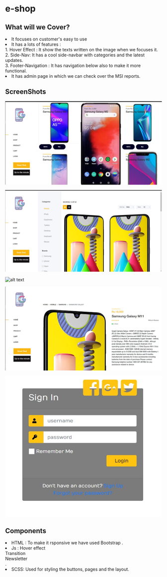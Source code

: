 # e-shop
## What will we Cover?
<li>It focuses on customer's easy to use</li>
<li>It has a lots of features :</br>
    1. Hover Effect : It show the texts written on the image when we focuses it.</br>
    2. Side-Nav: It has a cool side-navbar with categories and the latest updates.</br>
    3. Footer-Navigation : It has navigation below also to make it more functional.</br></li>
 <li>It has admin page in which we can check over the MSI reports.</li>


## ScreenShots

![alt text](home.jpg)

![alt text](shop.jpg)

![alt text](cart.jpg)

![alt text](product.jpg)

![alt text](login.jpg)

## Components
<li>HTML : To make it rsponsive we have used Bootstrap .</li>
<li> Js :  Hover effect </br>
           Transition </br>
           Newsletter </br>.</li>
<li>SCSS: Used for styling the buttons, pages and the layout.</li> 
